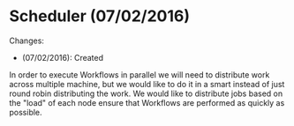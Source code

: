 # Scheduler (07/02/2016)

Changes:
  - (07/02/2016): Created

In order to execute Workflows in parallel we will need to distribute work across
multiple machine, but we would like to do it in a smart instead of just round
robin distributing the work. We would like to distribute jobs based on the "load"
of each node ensure that Workflows are performed as quickly as possible.
